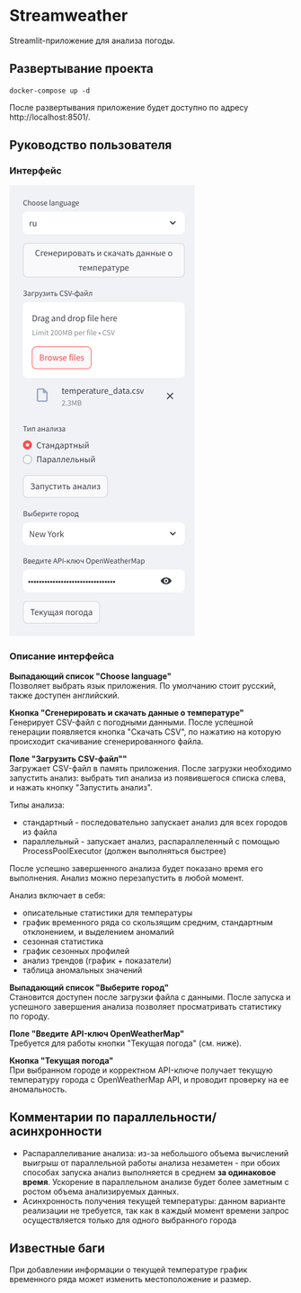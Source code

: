 # Streamweather
Streamlit-приложение для анализа погоды.

## Развертывание проекта
```
docker-compose up -d
```

После развертывания приложение будет доступно по адресу http://localhost:8501/.

## Руководство пользователя

### Интерфейс
![img.png](pics/img.png)

### Описание интерфейса

**Выпадающий список "Choose language"**  
Позволяет выбрать язык приложения. По умолчанию стоит русский, также доступен английский.

**Кнопка "Сгенерировать и скачать данные о температуре"**  
Генерирует CSV-файл с погодными данными. После успешной генерации появляется кнопка "Скачать CSV", по нажатию на которую происходит скачивание сгенерированного файла.

**Поле "Загрузить CSV-файл""**  
Загружает CSV-файл в память приложения. После загрузки необходимо запустить анализ:
выбрать тип анализа из появившегося списка слева, и нажать кнопку "Запустить анализ".

Типы анализа:
* стандартный - последовательно запускает анализ для всех городов из файла
* параллельный - запускает анализ, распараллеленный с помощью ProcessPoolExecutor (должен выполняться быстрее)

После успешно завершенного анализа будет показано время его выполнения. Анализ можно перезапустить в любой момент.

Анализ включает в себя:
* описательные статистики для температуры
* график временного ряда со скользящим средним, стандартным отклонением, и выделением аномалий
* сезонная статистика
* график сезонных профилей
* анализ трендов (график + показатели)
* таблица аномальных значений

**Выпадающий список "Выберите город"**  
Становится доступен после загрузки файла с данными. После запуска и успешного завершения анализа позволяет просматривать статистику по городу.

**Поле "Введите API-ключ OpenWeatherMap"**  
Требуется для работы кнопки "Текущая погода" (см. ниже).

**Кнопка "Текущая погода"**  
При выбранном городе и корректном API-ключе получает текущую температуру города с OpenWeatherMap API, и проводит проверку на ее аномальность.


## Комментарии по параллельности/асинхронности
* Распараллеливание анализа: из-за небольшого объема вычислений выигрыш от параллельной работы анализа незаметен - при обоих 
способах запуска анализ выполняется в среднем **за одинаковое время**. Ускорение в параллельном анализе будет более 
заметным с ростом объема анализируемых данных.
* Асинхронность получения текущей температуры: данном варианте реализации не требуется, так как в каждый момент времени запрос 
осуществляется только для одного выбранного города
## Известные баги
При добавлении информации о текущей температуре график временного ряда может изменить местоположение и размер.
